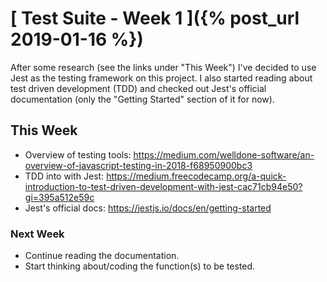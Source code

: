 # [ Test Suite - Week 1 ]({% post_url 2019-01-16 %})

After some research (see the links under "This Week") I've decided to use Jest as the testing framework on this project. I also started reading about test driven development (TDD) and checked out Jest's official documentation (only the "Getting Started" section of it for now).

## This Week

- Overview of testing tools: https://medium.com/welldone-software/an-overview-of-javascript-testing-in-2018-f68950900bc3
- TDD into with Jest: https://medium.freecodecamp.org/a-quick-introduction-to-test-driven-development-with-jest-cac71cb94e50?gi=395a512e59c
- Jest's official docs: https://jestjs.io/docs/en/getting-started

### Next Week

- Continue reading the documentation.
- Start thinking about/coding the function(s) to be tested.
